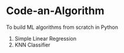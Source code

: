 # Code-an-Algorithm
To build ML algorithms from scratch in Python
1. Simple Linear Regression
2. KNN Classifier
